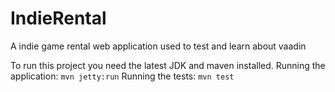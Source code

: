 # IndieRental

A indie game rental web application used to test and learn about vaadin


To run this project you need the latest JDK and maven installed. 
Running the application: `mvn jetty:run`
Running the tests: `mvn test`
